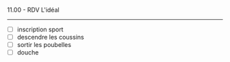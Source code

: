 11.00 - RDV L'idéal

---
- [ ] inscription sport
- [ ] descendre les coussins
- [ ] sortir les poubelles
- [ ] douche
